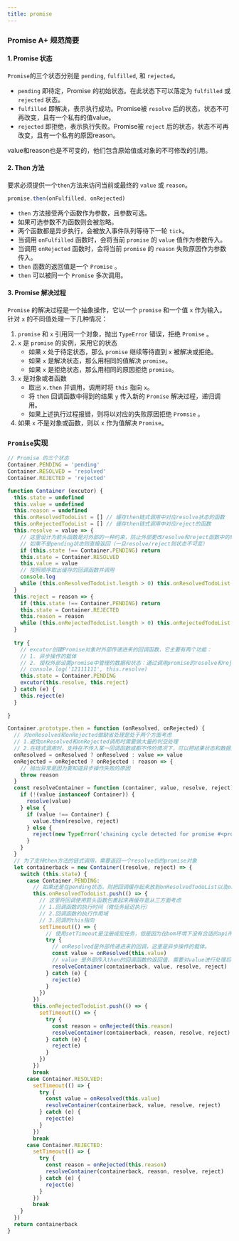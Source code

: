 ```yaml
---
title: promise
---
```


### Promise A+ 规范简要

#### 1. Promise 状态
  `Promise`的三个状态分别是 `pending`, `fulfilled`, 和 `rejected`。
  * `pending` 即待定，Promise 的初始状态。在此状态下可以落定为 `fulfilled` 或 `rejected` 状态。
  * `fulfilled` 即解决，表示执行成功。Promise被 `resolve` 后的状态，状态不可再改变，且有一个私有的值value。
  * `rejected` 即拒绝，表示执行失败。Promise被 `reject` 后的状态，状态不可再改变，且有一个私有的原因reason。

  value和reason也是不可变的，他们包含原始值或对象的不可修改的引用。

#### 2. Then 方法
  要求必须提供一个`then`方法来访问当前或最终的 `value` 或 `reason`。
  ```javascript
  promise.then(onFulfilled, onRejected)
  ```
  * `then` 方法接受两个函数作为参数，且参数可选。
  * 如果可选参数不为函数则会被忽略。
  * 两个函数都是异步执行，会被放入事件队列等待下一轮 `tick`。
  * 当调用 `onFulfilled` 函数时，会将当前 `promise` 的 `value` 值作为参数传入。
  * 当调用 `onRejected` 函数时，会将当前 `promise` 的 `reason` 失败原因作为参数传入。
  * `then` 函数的返回值是一个 `Promise` 。
  * `then` 可以被同一个 `Promise` 多次调用。

#### 3. Promise 解决过程
  `Promise` 的解决过程是一个抽象操作，它以一个 `promise` 和一个值 `x` 作为输入。
  针对 `x` 的不同值处理一下几种情况：
  1. `promise` 和 `x` 引用同一个对象，抛出 `TypeError` 错误，拒绝 `Promise` 。
  2. `x` 是 `promise` 的实例，采用它的状态
      - 如果 `x` 处于待定状态，那么 `promise` 继续等待直到 `x` 被解决或拒绝。
      - 如果 `x` 是解决状态，那么用相同的值解决 `promise`。
      - 如果 `x` 是拒绝状态，那么用相同的原因拒绝 `promise`。
  3. `x` 是对象或者函数
      - 取出 `x.then` 并调用，调用时将 `this` 指向 `x`。
      - 将 `then` 回调函数中得到的结果 `y` 传入新的 `Promise` 解决过程，递归调用。
      - 如果上述执行过程报错，则将以对应的失败原因拒绝 `Promsie` 。
  4. 如果 `x` 不是对象或函数，则以 `x` 作为值解决 `Promise`。
 

### `Promise`实现

```javascript
// Promise 的三个状态
Container.PENDING = 'pending'
Container.RESOLVED = 'resolved'
Container.REJECTED = 'rejected'

function Container (excutor) {
  this.state = undefined
  this.value = undefined
  this.reason = undefined
  this.onResolvedTodoList = [] // 缓存then链式调用中对应resolve状态的函数
  this.onRejectedTodoList = [] // 缓存then链式调用中对应reject的函数
  this.resolve = value => {
    // 这里设计为箭头函数是对外部的一种约束，防止外部更改resolve和reject函数中的this指向
    // 如果不是pending状态则直接返回（一旦resolve/reject则状态不可变）
    if (this.state !== Container.PENDING) return
    this.state = Container.RESOLVED
    this.value = value
    // 按照顺序取出缓存的回调函数并调用
    console.log
    while (this.onResolvedTodoList.length > 0) this.onResolvedTodoList.shift()()
  }
  this.reject = reason => {
    if (this.state !== Container.PENDING) return 
    this.state = Container.REJECTED
    this.reason = reason
    while (this.onRejectedTodoList.length > 0) this.onRejectedTodoList.shift()()
  }
  
  try {
    // excutor创建Promise对象时外部传递进来的回调函数，它主要有两个功能：
    // 1. 异步操作的载体
    // 2. 授权外部设置promise中管理的数据和状态：通过调用promise的resolve和reject方法
    // console.log('12111111', this.resolve)
    this.state = Container.PENDING
    excutor(this.resolve, this.reject)
  } catch (e) {
    this.reject(e)
  }
  
}

Container.prototype.then = function (onResolved, onRejected) {
  // 对onResolved和onRejected做缺省处理是处于两个方面考虑
  // 1.避免onResolved和onRejected调用时需要做大量的判空处理
  // 2.在链式调用时，支持在不传入某一回调函数或都不传的情况下，可以把结果状态和数据穿透下去
  onResolved = onResolved ? onResolved : value => value
  onRejected = onRejected ? onRejected : reason => {
    // 抛出异常是因为要知道异步操作失败的原因
    throw reason
  }
  const resolveContainer = function (container, value, resolve, reject) {
    if (!(value instanceof Container)) {
      resolve(value)
    } else {
      if (value !== Container) {
        value.then(resolve, reject)
      } else {
        reject(new TypeError('chaining cycle detected for promise #<promise>'))
      }
    }
  }
  // 为了支持then方法的链式调用，需要返回一个resolve后的promise对象
  let containerback = new Container((resolve, reject) => {
    switch (this.state) {
      case Container.PENDING:
        // 如果还是在pending状态，则把回调缓存起来放到onResolvedTodoList以及onRejectedTodoList中
        this.onResolvedTodoList.push(() => {
          // 这里将回调使用箭头函数包裹起来再缓存是从三方面考虑
          // 1.回调函数的执行时间（微任务延迟执行）
          // 2.回调函数的执行作用域
          // 3.回调的this指向
          setTimeout(() => {
            // 使用setTimeout是注册成宏任务，但是因为在bom环境下没有合适的api所以只能使用setTimeout，官方的promise是内置类，不是用js写的所以不受限于js和bom。
            try {
              // onResolved是外部传递进来的回调，这里是异步操作的载体。
              const value = onResolved(this.value)
              // value 是外部传入then的回调函数的返回值，需要对value进行处理后再写入(resolve(value))新的promise容器（containerback）中。
              resolveContainer(containerback, value, resolve, reject)
            } catch (e) {
              reject(e)
            }
          })
        })
        this.onRejectedTodoList.push(() => {
          setTimeout(() => {
            try {
              const reason = onRejected(this.reason)
              resolveContainer(containerback, reason, resolve, reject)
            } catch (e) {
              reject(e)
            }
          })
        })
        break
      case Container.RESOLVED:
        setTimeout(() => {
          try {
            const value = onResolved(this.value)
            resolveContainer(containerback, value, resolve, reject)
          } catch (e) {
            reject(e)
          }
        })
        break
      case Container.REJECTED:
        setTimeout(() => {
          try {
            const reason = onRejected(this.reason)
            resolveContainer(containerback, reason, resolve, reject)
          } catch (e) {
            reject(e)
          }
        })
        break
    }
  })
  return containerback
}
```